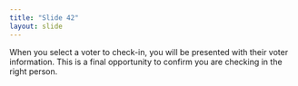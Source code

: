 ```yaml
---
title: "Slide 42"
layout: slide
---
```


When you select a voter to check-in, you will be presented with their voter information. This is a final opportunity to confirm you are checking in the right person.